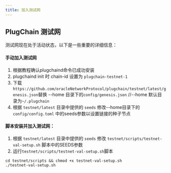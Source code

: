 ```yaml
---
title: 加入测试网
---
```

## PlugChain 测试网

测试网现在处于活动状态，以下是一些重要的详细信息：

#### 手动加入测试网
1. 根据教程确认plugchaind命令已成功安装
2. plugchaind init 时 chain-id 设置为 `plugchain-testnet-1`
3. 下载`https://github.com/oracleNetworkProtocol/plugchain/testnet/latest/genesis.json`替换 --home 目录下的`config/genesis.json` //--home 默认目录为`~/.plugchain`
4. 根据 `testnet/latest` 目录中提供的 `seeds` 修改--home目录下的 `config/config.toml` 中的seeds参数以设置链接的种子节点 


#### 脚本安装并加入测试网：

1. 根据 `testnet/latest` 目录中提供的 `seeds` 修改 `testnet/scripts/testnet-val-setup.sh` 脚本中的SEEDS参数
2. 运行`testnet/scripts/testnet-val-setup.sh`脚本

```shell
cd testnet/scripts && chmod +x testnet-val-setup.sh
./testnet-val-setup.sh
```
